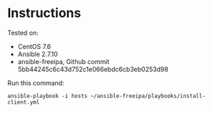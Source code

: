 # Instructions

Tested on:
- CentOS 7.6
- Ansible 2.7.10
- ansible-freeipa, Github commit 5bb44245c6c43d752c1e066ebdc6cb3eb0253d98

Run this command:

    ansible-playbook -i hosts ~/ansible-freeipa/playbooks/install-client.yml
